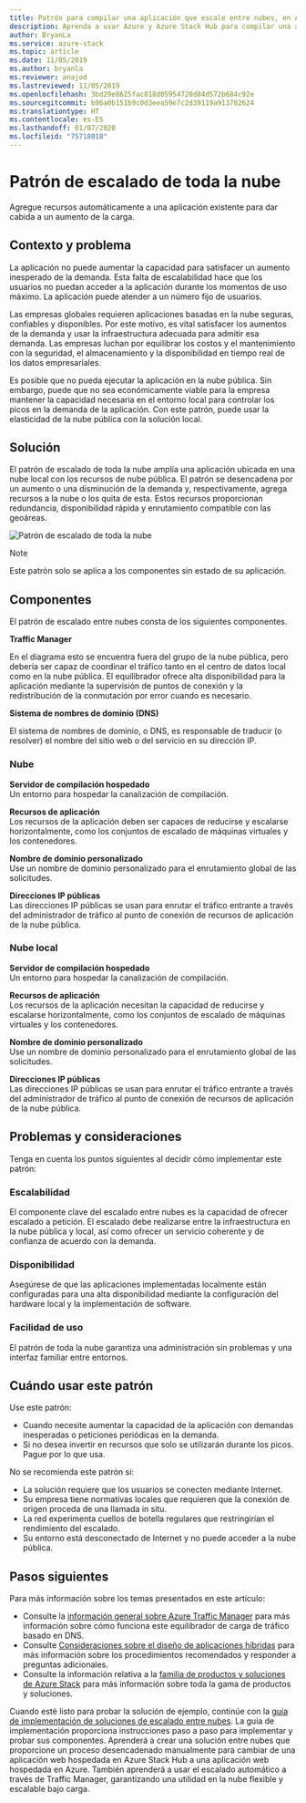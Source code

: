 ```yaml
---
title: Patrón para compilar una aplicación que escale entre nubes, en Azure y Azure Stack Hub.
description: Aprenda a usar Azure y Azure Stack Hub para compilar una aplicación entre nubes escalable.
author: BryanLa
ms.service: azure-stack
ms.topic: article
ms.date: 11/05/2019
ms.author: bryanla
ms.reviewer: anajod
ms.lastreviewed: 11/05/2019
ms.openlocfilehash: 3bd29e8625fac818d05954720d84d572b684c92e
ms.sourcegitcommit: b96a0b151b9c0d3eea59e7c2d39119a913782624
ms.translationtype: HT
ms.contentlocale: es-ES
ms.lasthandoff: 01/07/2020
ms.locfileid: "75718018"
---
```

# <a name="cross-cloud-scaling-pattern"></a>Patrón de escalado de toda la nube

Agregue recursos automáticamente a una aplicación existente para dar cabida a un aumento de la carga.

## <a name="context-and-problem"></a>Contexto y problema

La aplicación no puede aumentar la capacidad para satisfacer un aumento inesperado de la demanda. Esta falta de escalabilidad hace que los usuarios no puedan acceder a la aplicación durante los momentos de uso máximo. La aplicación puede atender a un número fijo de usuarios.

Las empresas globales requieren aplicaciones basadas en la nube seguras, confiables y disponibles. Por este motivo, es vital satisfacer los aumentos de la demanda y usar la infraestructura adecuada para admitir esa demanda. Las empresas luchan por equilibrar los costos y el mantenimiento con la seguridad, el almacenamiento y la disponibilidad en tiempo real de los datos empresariales.

Es posible que no pueda ejecutar la aplicación en la nube pública. Sin embargo, puede que no sea económicamente viable para la empresa mantener la capacidad necesaria en el entorno local para controlar los picos en la demanda de la aplicación. Con este patrón, puede usar la elasticidad de la nube pública con la solución local.

## <a name="solution"></a>Solución

El patrón de escalado de toda la nube amplía una aplicación ubicada en una nube local con los recursos de nube pública. El patrón se desencadena por un aumento o una disminución de la demanda y, respectivamente, agrega recursos a la nube o los quita de esta. Estos recursos proporcionan redundancia, disponibilidad rápida y enrutamiento compatible con las geoáreas.

![Patrón de escalado de toda la nube](media/pattern-cross-cloud-scale/cross-cloud-scaling.png)

> [!NOTE]
> Este patrón solo se aplica a los componentes sin estado de su aplicación.

## <a name="components"></a>Componentes

El patrón de escalado entre nubes consta de los siguientes componentes.

**Traffic Manager**  

En el diagrama esto se encuentra fuera del grupo de la nube pública, pero debería ser capaz de coordinar el tráfico tanto en el centro de datos local como en la nube pública. El equilibrador ofrece alta disponibilidad para la aplicación mediante la supervisión de puntos de conexión y la redistribución de la conmutación por error cuando es necesario.

**Sistema de nombres de dominio (DNS)**  

El sistema de nombres de dominio, o DNS, es responsable de traducir (o resolver) el nombre del sitio web o del servicio en su dirección IP.

### <a name="cloud"></a>Nube

**Servidor de compilación hospedado**  
Un entorno para hospedar la canalización de compilación.

**Recursos de aplicación**  
Los recursos de la aplicación deben ser capaces de reducirse y escalarse horizontalmente, como los conjuntos de escalado de máquinas virtuales y los contenedores.

**Nombre de dominio personalizado**  
Use un nombre de dominio personalizado para el enrutamiento global de las solicitudes.

**Direcciones IP públicas**  
Las direcciones IP públicas se usan para enrutar el tráfico entrante a través del administrador de tráfico al punto de conexión de recursos de aplicación de la nube pública.  

### <a name="local-cloud"></a>Nube local

**Servidor de compilación hospedado**  
Un entorno para hospedar la canalización de compilación.

**Recursos de aplicación**  
Los recursos de la aplicación necesitan la capacidad de reducirse y escalarse horizontalmente, como los conjuntos de escalado de máquinas virtuales y los contenedores.

**Nombre de dominio personalizado**  
Use un nombre de dominio personalizado para el enrutamiento global de las solicitudes.

**Direcciones IP públicas**  
Las direcciones IP públicas se usan para enrutar el tráfico entrante a través del administrador de tráfico al punto de conexión de recursos de aplicación de la nube pública. 

## <a name="issues-and-considerations"></a>Problemas y consideraciones

Tenga en cuenta los puntos siguientes al decidir cómo implementar este patrón:

### <a name="scalability"></a>Escalabilidad

El componente clave del escalado entre nubes es la capacidad de ofrecer escalado a petición. El escalado debe realizarse entre la infraestructura en la nube pública y local, así como ofrecer un servicio coherente y de confianza de acuerdo con la demanda.

### <a name="availability"></a>Disponibilidad

Asegúrese de que las aplicaciones implementadas localmente están configuradas para una alta disponibilidad mediante la configuración del hardware local y la implementación de software.

### <a name="manageability"></a>Facilidad de uso

El patrón de toda la nube garantiza una administración sin problemas y una interfaz familiar entre entornos.

## <a name="when-to-use-this-pattern"></a>Cuándo usar este patrón

Use este patrón:

- Cuando necesite aumentar la capacidad de la aplicación con demandas inesperadas o peticiones periódicas en la demanda.
- Si no desea invertir en recursos que solo se utilizarán durante los picos. Pague por lo que usa.

No se recomienda este patrón si:

- La solución requiere que los usuarios se conecten mediante Internet.
- Su empresa tiene normativas locales que requieren que la conexión de origen proceda de una llamada in situ.
- La red experimenta cuellos de botella regulares que restringirían el rendimiento del escalado.
- Su entorno está desconectado de Internet y no puede acceder a la nube pública.

## <a name="next-steps"></a>Pasos siguientes

Para más información sobre los temas presentados en este artículo:
- Consulte la [información general sobre Azure Traffic Manager](/azure/traffic-manager/traffic-manager-overview) para más información sobre cómo funciona este equilibrador de carga de tráfico basado en DNS.
- Consulte [Consideraciones sobre el diseño de aplicaciones híbridas](overview-app-design-considerations.md) para más información sobre los procedimientos recomendados y responder a preguntas adicionales.
- Consulte la información relativa a la [familia de productos y soluciones de Azure Stack](/azure-stack) para más información sobre toda la gama de productos y soluciones.

Cuando esté listo para probar la solución de ejemplo, continúe con la [guía de implementación de soluciones de escalado entre nubes](solution-deployment-guide-cross-cloud-scaling.md). La guía de implementación proporciona instrucciones paso a paso para implementar y probar sus componentes. Aprenderá a crear una solución entre nubes que proporcione un proceso desencadenado manualmente para cambiar de una aplicación web hospedada en Azure Stack Hub a una aplicación web hospedada en Azure. También aprenderá a usar el escalado automático a través de Traffic Manager, garantizando una utilidad en la nube flexible y escalable bajo carga.
